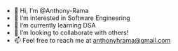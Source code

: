 - 👋 Hi, I’m @Anthony-Rama
- 👀 I’m interested in Software Engineering
- 🌱 I’m currently learning DSA
- 💞️ I’m looking to collaborate with others!
- 📫 Feel free to reach me at anthonyhrama@gmail.com

<!---
Anthony-Rama/Anthony-Rama is a ✨ special ✨ repository because its `README.md` (this file) appears on your GitHub profile.
You can click the Preview link to take a look at your changes.
--->
